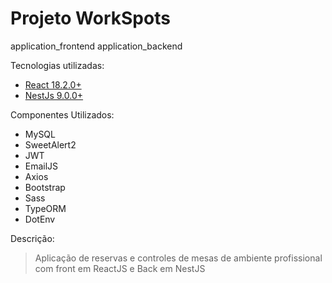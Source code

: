 # Projeto WorkSpots
application_frontend
application_backend

Tecnologias utilizadas:
* [React 18.2.0+]([https://react.dev/])
* [NestJs 9.0.0+]([https://nestjs.com/])

Componentes Utilizados:
* MySQL
* SweetAlert2
* JWT
* EmailJS
* Axios
* Bootstrap
* Sass
* TypeORM
* DotEnv

Descrição:
> Aplicação de reservas e controles de mesas de ambiente profissional com front em ReactJS e Back em NestJS
